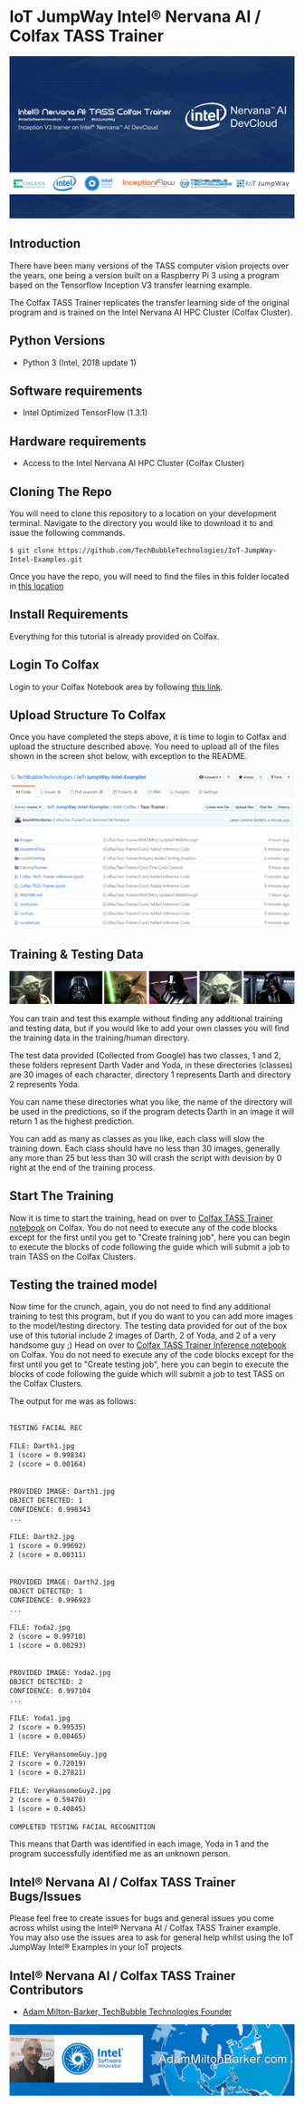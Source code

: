 # IoT JumpWay Intel® Nervana AI / Colfax TASS Trainer

![IoT JumpWay Intel® Nervana AI / Colfax Examples](../images/tass-trainer.jpg)

## Introduction

There have been many versions of the TASS computer vision projects over the years, one being a version built on a Raspberry Pi 3 using a program based on the Tensorflow Inception V3 transfer learning example. 

The Colfax TASS Trainer replicates the transfer learning side of the original program and is trained on the Intel Nervana AI HPC Cluster (Colfax Cluster).

## Python Versions

- Python 3 (Intel, 2018 update 1)

## Software requirements

- Intel Optimized TensorFlow (1.3.1)

## Hardware requirements

- Access to the Intel Nervana AI HPC Cluster (Colfax Cluster)

## Cloning The Repo

You will need to clone this repository to a location on your development terminal. Navigate to the directory you would like to download it to and issue the following commands.

    $ git clone https://github.com/TechBubbleTechnologies/IoT-JumpWay-Intel-Examples.git
	
Once you have the repo, you will need to find the files in this folder located in [this location](https://github.com/TechBubbleTechnologies/IoT-JumpWay-Intel-Examples/tree/master/Intel-Colfax/Tass-Trainer "this location")

## Install Requirements

Everything for this tutorial is already provided on Colfax.

## Login To Colfax

Login to your Colfax Notebook area by following [this link](https://access.colfaxresearch.com/?p=connect "this link").

## Upload Structure To Colfax

Once you have completed the steps above, it is time to login to Colfax and upload the structure described above. You need to upload all of the files shown in the screen shot below, with exception to the README.

![IoT JumpWay Intel® Nervana AI / Colfax Examples](Images/file-structure.jpg)

## Training & Testing Data

![IoT JumpWay Intel® Nervana AI / Colfax Examples](Images/data.jpg)

You can train and test this example without finding any additional training and testing data, but if you would like to add your own classes you will find the training data in the training/human directory. 

The test data provided (Collected from Google) has two classes, 1 and 2, these folders represent Darth Vader and Yoda, in these directories (classes) are 30 images of each character, directory 1 represents Darth and directory 2 represents Yoda. 

You can name these directories what you like, the name of the directory will be used in the predictions, so if the program detects Darth in an image it will return 1 as the highest prediction. 

You can add as many as classes as you like, each class will slow the training down. Each class should have no less than 30 images, generally any more than 25 but less than 30 will crash the script with devision by 0 right at the end of the training process.

## Start The Training

Now it is time to start the training, head on over to [Colfax TASS Trainer notebook](https://github.com/TechBubbleTechnologies/IoT-JumpWay-Intel-Examples/blob/master/Intel-Colfax/Tass-Trainer/Colfax-TASS-Trainer.ipynb "Colfax TASS Trainer notebook") on Colfax. You do not need to execute any of the code blocks except for the first until you get to "Create training job", here you can begin to execute the blocks of code following the guide which will submit a job to train TASS on the Colfax Clusters.

## Testing the trained model

Now time for the crunch, again, you do not need to find any  additional training to test this program, but if you do want to you can add more images to the model/testing directory. The testing data provided for out of the box use of this tutorial include 2 images of Darth, 2 of Yoda, and 2 of a very handsome guy ;) Head on over to [Colfax TASS Trainer Inference notebook](https://github.com/TechBubbleTechnologies/IoT-JumpWay-Intel-Examples/blob/master/Intel-Colfax/Tass-Trainer/Colfax-TASS-Trainer-Inference.ipynb "Colfax TASS Trainer Inference notebook") on Colfax. You do not need to execute any of the code blocks except for the first until you get to "Create testing job", here you can begin to execute the blocks of code following the guide which will submit a job to test TASS on the Colfax Clusters.

The output for me was as follows:

```

TESTING FACIAL REC

FILE: Darth1.jpg
1 (score = 0.99834)
2 (score = 0.00164)


PROVIDED IMAGE: Darth1.jpg
OBJECT DETECTED: 1
CONFIDENCE: 0.998343
...

FILE: Darth2.jpg
1 (score = 0.99692)
2 (score = 0.00311)


PROVIDED IMAGE: Darth2.jpg
OBJECT DETECTED: 1
CONFIDENCE: 0.996923
...

FILE: Yoda2.jpg
2 (score = 0.99710)
1 (score = 0.00293)


PROVIDED IMAGE: Yoda2.jpg
OBJECT DETECTED: 2
CONFIDENCE: 0.997104
...

FILE: Yoda1.jpg
2 (score = 0.99535)
1 (score = 0.00465)

FILE: VeryHansomeGuy.jpg
2 (score = 0.72019)
1 (score = 0.27821)

FILE: VeryHansomeGuy2.jpg
2 (score = 0.59470)
1 (score = 0.40845)

COMPLETED TESTING FACIAL RECOGNITION
```

This means that Darth was identified in each image, Yoda in 1 and the program successfully identified me as an unknown person.

## Intel® Nervana AI / Colfax TASS Trainer Bugs/Issues

Please feel free to create issues for bugs and general issues you come across whilst using the Intel® Nervana AI / Colfax TASS Trainer example. You may also use the issues area to ask for general help whilst using the IoT JumpWay Intel® Examples in your IoT projects.

## Intel® Nervana AI / Colfax TASS Trainer Contributors

- [Adam Milton-Barker, TechBubble Technologies Founder](https://github.com/AdamMiltonBarker "Adam Milton-Barker, TechBubble Technologies Founder")

![Adam Milton-Barker,  Intel Software Innovator](../../images/main/Intel-Software-Innovator.jpg) 



